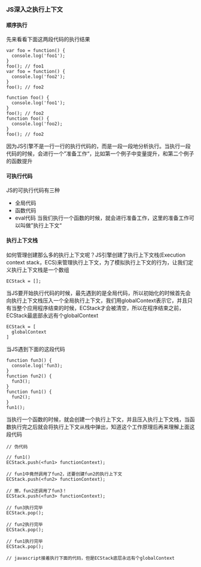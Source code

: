 ### JS深入之执行上下文

#### 顺序执行
先来看看下面这两段代码的执行结果
```
var foo = function() {
  console.log('foo1');
}
foo(); // foo1
var foo = function() {
  console.log('foo2');
}
foo(); // foo2
```

```
function foo() {
  console.log('foo1');
}
foo(); // foo2
function foo() {
  console.log('foo2);
}
foo(); // foo2
```
因为JS引擎不是一行一行的执行代码的，而是一段一段地分析执行。当执行一段代码的时候，会进行一个”准备工作“，比如第一个例子中变量提升，和第二个例子的函数提升

#### 可执行代码
JS的可执行代码有三种
- 全局代码
- 函数代码
- eval代码
当我们执行一个函数的时候，就会进行准备工作，这里的准备工作可以叫做”执行上下文“

#### 执行上下文栈
如何管理创建那么多的执行上下文呢？JS引擎创建了执行上下文栈(Execution context stack，ECS)来管理执行上下文，为了模拟执行上下文的行为，让我们定义执行上下文栈是一个数组
```
ECStack = [];
```
当JS要开始执行代码的时候，最先遇到的是全局代码，所以初始化的时候首先会向执行上下文栈压入一个全局执行上下文，我们用globalContext表示它，并且只有当整个应用程序结束的时候，ECStack才会被清空，所以在程序结束之前，ECStack最底部永远有个globalContext
```
ECStack = [
  globalContext
]
```
当JS遇到下面的这段代码
```
function fun3() {
  console.log('fun3);
}
function fun2() {
  fun3();
}
function fun1() {
  fun2();
}
fun1();
```
当执行一个函数的时候，就会创建一个执行上下文，并且压入执行上下文栈，当函数执行完之后就会将执行上下文从栈中弹出，知道这个工作原理后再来理解上面这段代码
```
// 伪代码

// fun1()
ECStack.push(<fun1> functionContext);

// fun1中竟然调用了fun2，还要创建fun2的执行上下文
ECStack.push(<fun2> functionContext);

// 擦，fun2还调用了fun3！
ECStack.push(<fun3> functionContext);

// fun3执行完毕
ECStack.pop();

// fun2执行完毕
ECStack.pop();

// fun1执行完毕
ECStack.pop();

// javascript接着执行下面的代码，但是ECStack底层永远有个globalContext
```